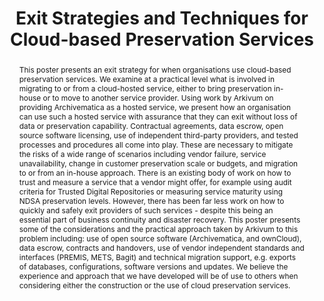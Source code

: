 ---
abstract: 'This poster presents an exit strategy for when organisations use cloud-based
  preservation services. We examine at a practical level what is involved in migrating
  to or from a cloud-hosted service, either to bring preservation in-house or to move
  to another service provider. Using work by Arkivum on providing Archivematica as
  a hosted service, we present how an organisation can use such a hosted service with
  assurance that they can exit without loss of data or preservation capability. Contractual
  agreements, data escrow, open source software licensing, use of independent third-party
  providers, and tested processes and procedures all come into play. These are necessary
  to mitigate the risks of a wide range of scenarios including vendor failure, service
  unavailability, change in customer preservation scale or budgets, and migration
  to or from an in-house approach. There is an existing body of work on how to trust
  and measure a service that a vendor might offer, for example using audit criteria
  for Trusted Digital Repositories or measuring service maturity using NDSA preservation
  levels. However, there has been far less work on how to quickly and safely exit
  providers of such services - despite this being an essential part of business continuity
  and disaster recovery. This poster presents some of the considerations and the practical
  approach taken by Arkivum to this problem including: use of open source software
  (Archivematica, and ownCloud), data escrow, contracts and handovers, use of vendor
  independent standards and interfaces (PREMIS, METS, Bagit) and technical migration
  support, e.g. exports of databases, configurations, software versions and updates.
  We believe the experience and approach that we have developed will be of use to
  others when considering either the construction or the use of cloud preservation
  services.'
creators:
- Addis, Matthew
date: null
document_url: https://services.phaidra.univie.ac.at/api/object/o:503165/download
grand_parent: iPRES
institutions: []
keywords: []
landing_page_url: https://phaidra.univie.ac.at/o:503165
language: eng
layout: publication
license: CC BY-NC-SA 3.0 AT
notes_url: null
parent: iPRES 2016
publication_type: poster
size: 123830
slides_url: null
source_name: iPRES
stream_url: null
title: Exit Strategies and Techniques for Cloud-based Preservation Services
year: 2016
---